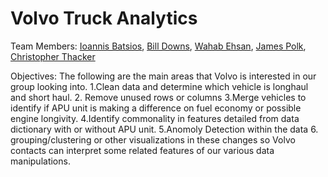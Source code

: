 # Volvo Truck Analytics

Team Members: [Ioannis Batsios](https://github.com/IBatsios), [Bill Downs](https://github.com/WilliamWallaceKildFiftyMen), [Wahab Ehsan](https://github.com/WahabEhsan), [James Polk](https://github.com/methos237), [Christopher Thacker](https://github.com/Kozmocha)

Objectives: 
The following are the main areas that Volvo is interested in our group looking into. 
1.Clean data and determine which vehicle is longhaul and short haul.
2. Remove unused rows or columns
3.Merge vehicles to identify if APU unit is making a difference on fuel economy or possible engine longivity.
4.Identify commonality in features detailed from data dictionary with or without APU unit.
5.Anomoly Detection within the data 
6. grouping/clustering or other visualizations in these changes so Volvo contacts can interpret some related features of our various data manipulations. 
